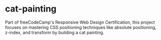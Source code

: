 # cat-painting
Part of freeCodeCamp's Responsive Web Design Certification, this project focuses on mastering CSS positioning techniques like absolute positioning, z-index, and transform by building a cat painting.
